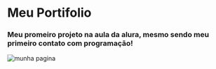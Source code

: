# Meu Portifolio

### Meu promeiro projeto na aula da alura, mesmo sendo meu primeiro contato com programação!
![munha pagina](https://github.com/gabygol01/Portifolio/assets/143762645/2865d0e2-3d59-466d-8fd4-2768372f6af9)


